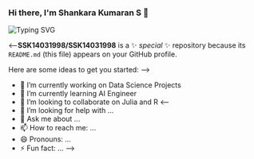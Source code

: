 ### Hi there, I'm Shankara Kumaran S 👋

<img src ="https://readme-typing-svg.herokuapp.com?font=Montserrat&color=343deb&size=24&lines=Hey+there,+I'm+Shankara+Kumaran+S;I'm+an+AI+Engineer.;AI+Developer+!.;Researcher.;" alt="Typing SVG" >

<--**SSK14031998/SSK14031998** is a ✨ _special_ ✨ repository because its `README.md` (this file) appears on your GitHub profile.

Here are some ideas to get you started: -->

- 🔭 I’m currently working on Data Science Projects
- 🌱 I’m currently learning AI Engineer
- 👯 I’m looking to collaborate on Julia and R
<--
- 🤔 I’m looking for help with ...
- 💬 Ask me about ...
- 📫 How to reach me: ...
- 😄 Pronouns: ...
- ⚡ Fun fact: ...
-->
